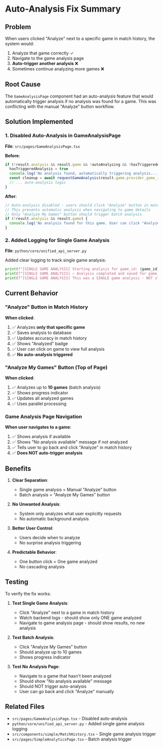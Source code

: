 # Auto-Analysis Fix Summary

## Problem
When users clicked "Analyze" next to a specific game in match history, the system would:
1. Analyze that game correctly ✓
2. Navigate to the game analysis page
3. **Auto-trigger another analysis** ❌
4. Sometimes continue analyzing more games ❌

## Root Cause
The `GameAnalysisPage` component had an auto-analysis feature that would automatically trigger analysis if no analysis was found for a game. This was conflicting with the manual "Analyze" button workflow.

## Solution Implemented

### 1. Disabled Auto-Analysis in GameAnalysisPage
**File**: `src/pages/GameAnalysisPage.tsx`

**Before**:
```typescript
if (!result.analysis && result.game && !autoAnalyzing && !hasTriggeredAnalysis) {
  hasTriggeredAnalysis = true
  console.log('No analysis found, automatically triggering analysis...')
  const cleanup = await requestGameAnalysis(result.game.provider_game_id)
  // ... auto-analysis logic
}
```

**After**:
```typescript
// Auto-analysis disabled - users should click "Analyze" button in match history
// This prevents automatic analysis when navigating to game details
// Only "Analyze My Games" button should trigger batch analysis
if (!result.analysis && result.game) {
  console.log('No analysis found for this game. User can click "Analyze" in match history to analyze it.')
}
```

### 2. Added Logging for Single Game Analysis
**File**: `python/core/unified_api_server.py`

Added clear logging to track single game analysis:
```python
print(f"[SINGLE GAME ANALYSIS] Starting analysis for game_id: {game_id}")
print(f"[SINGLE GAME ANALYSIS] ✓ Analysis completed and saved for game_id: {game_id}")
print(f"[SINGLE GAME ANALYSIS] This was a SINGLE game analysis - NOT starting batch analysis")
```

## Current Behavior

### "Analyze" Button in Match History
**When clicked**:
1. ✅ Analyzes **only that specific game**
2. ✅ Saves analysis to database
3. ✅ Updates accuracy in match history
4. ✅ Shows "Analyzed" badge
5. ✅ User can click on game to view full analysis
6. ✅ **No auto-analysis triggered**

### "Analyze My Games" Button (Top of Page)
**When clicked**:
1. ✅ Analyzes up to **10 games** (batch analysis)
2. ✅ Shows progress indicator
3. ✅ Updates all analyzed games
4. ✅ Uses parallel processing

### Game Analysis Page Navigation
**When user navigates to a game**:
1. ✅ Shows analysis if available
2. ✅ Shows "No analysis available" message if not analyzed
3. ✅ Tells user to go back and click "Analyze" in match history
4. ✅ **Does NOT auto-trigger analysis**

## Benefits

1. **Clear Separation**: 
   - Single game analysis = Manual "Analyze" button
   - Batch analysis = "Analyze My Games" button

2. **No Unwanted Analysis**:
   - System only analyzes what user explicitly requests
   - No automatic background analysis

3. **Better User Control**:
   - Users decide when to analyze
   - No surprise analysis triggering

4. **Predictable Behavior**:
   - One button click = One game analyzed
   - No cascading analysis

## Testing

To verify the fix works:

1. **Test Single Game Analysis**:
   - Click "Analyze" next to a game in match history
   - Watch backend logs - should show only ONE game analyzed
   - Navigate to game analysis page - should show results, no new analysis

2. **Test Batch Analysis**:
   - Click "Analyze My Games" button
   - Should analyze up to 10 games
   - Shows progress indicator

3. **Test No Analysis Page**:
   - Navigate to a game that hasn't been analyzed
   - Should show "No analysis available" message
   - Should NOT trigger auto-analysis
   - User can go back and click "Analyze" manually

## Related Files

- `src/pages/GameAnalysisPage.tsx` - Disabled auto-analysis
- `python/core/unified_api_server.py` - Added single game analysis logging
- `src/components/simple/MatchHistory.tsx` - Single game analysis trigger
- `src/pages/SimpleAnalyticsPage.tsx` - Batch analysis trigger

